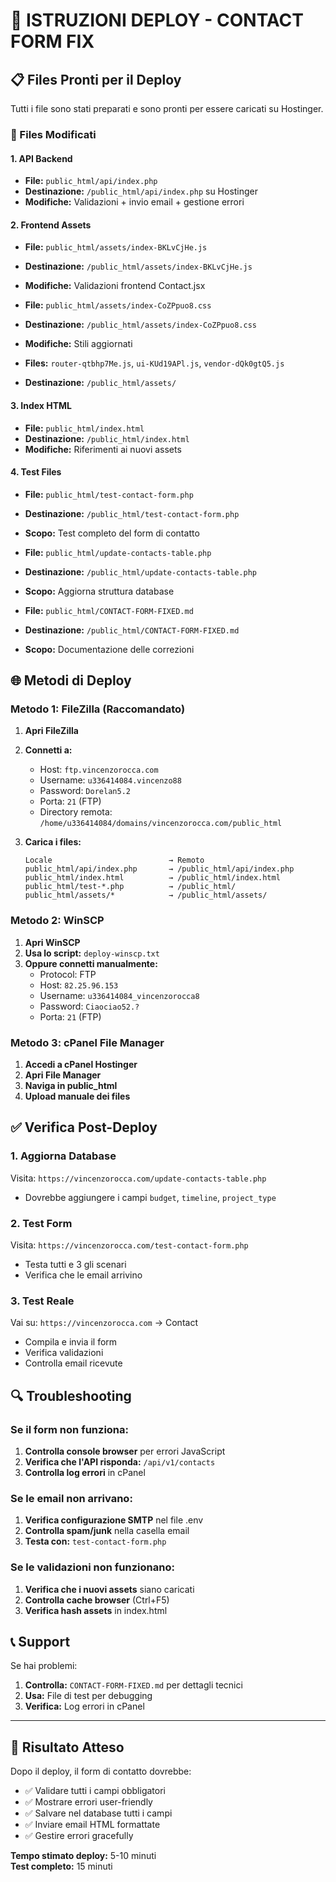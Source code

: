# 🚀 ISTRUZIONI DEPLOY - CONTACT FORM FIX

## 📋 Files Pronti per il Deploy

Tutti i file sono stati preparati e sono pronti per essere caricati su Hostinger.

### 🔧 Files Modificati

#### 1. API Backend
- **File:** `public_html/api/index.php`
- **Destinazione:** `/public_html/api/index.php` su Hostinger
- **Modifiche:** Validazioni + invio email + gestione errori

#### 2. Frontend Assets
- **File:** `public_html/assets/index-BKLvCjHe.js`
- **Destinazione:** `/public_html/assets/index-BKLvCjHe.js`
- **Modifiche:** Validazioni frontend Contact.jsx

- **File:** `public_html/assets/index-CoZPpuo8.css`
- **Destinazione:** `/public_html/assets/index-CoZPpuo8.css`
- **Modifiche:** Stili aggiornati

- **Files:** `router-qtbhp7Me.js`, `ui-KUd19APl.js`, `vendor-dQk0gtQ5.js`
- **Destinazione:** `/public_html/assets/`

#### 3. Index HTML
- **File:** `public_html/index.html`
- **Destinazione:** `/public_html/index.html`
- **Modifiche:** Riferimenti ai nuovi assets

#### 4. Test Files
- **File:** `public_html/test-contact-form.php`
- **Destinazione:** `/public_html/test-contact-form.php`
- **Scopo:** Test completo del form di contatto

- **File:** `public_html/update-contacts-table.php`
- **Destinazione:** `/public_html/update-contacts-table.php`
- **Scopo:** Aggiorna struttura database

- **File:** `public_html/CONTACT-FORM-FIXED.md`
- **Destinazione:** `/public_html/CONTACT-FORM-FIXED.md`
- **Scopo:** Documentazione delle correzioni

## 🌐 Metodi di Deploy

### Metodo 1: FileZilla (Raccomandato)

1. **Apri FileZilla**
2. **Connetti a:**
   - Host: `ftp.vincenzorocca.com`
   - Username: `u336414084.vincenzo88`
   - Password: `Dorelan5.2`
   - Porta: `21` (FTP)
   - Directory remota: `/home/u336414084/domains/vincenzorocca.com/public_html`

3. **Carica i files:**
   ```
   Locale                          → Remoto
   public_html/api/index.php       → /public_html/api/index.php
   public_html/index.html          → /public_html/index.html
   public_html/test-*.php          → /public_html/
   public_html/assets/*            → /public_html/assets/
   ```

### Metodo 2: WinSCP

1. **Apri WinSCP**
2. **Usa lo script:** `deploy-winscp.txt`
3. **Oppure connetti manualmente:**
   - Protocol: FTP
   - Host: `82.25.96.153`
   - Username: `u336414084_vincenzorocca8`
   - Password: `Ciaociao52.?`
   - Porta: `21` (FTP)

### Metodo 3: cPanel File Manager

1. **Accedi a cPanel Hostinger**
2. **Apri File Manager**
3. **Naviga in public_html**
4. **Upload manuale dei files**

## ✅ Verifica Post-Deploy

### 1. Aggiorna Database
Visita: `https://vincenzorocca.com/update-contacts-table.php`
- Dovrebbe aggiungere i campi `budget`, `timeline`, `project_type`

### 2. Test Form
Visita: `https://vincenzorocca.com/test-contact-form.php`
- Testa tutti e 3 gli scenari
- Verifica che le email arrivino

### 3. Test Reale
Vai su: `https://vincenzorocca.com` → Contact
- Compila e invia il form
- Verifica validazioni
- Controlla email ricevute

## 🔍 Troubleshooting

### Se il form non funziona:
1. **Controlla console browser** per errori JavaScript
2. **Verifica che l'API risponda:** `/api/v1/contacts`
3. **Controlla log errori** in cPanel

### Se le email non arrivano:
1. **Verifica configurazione SMTP** nel file .env
2. **Controlla spam/junk** nella casella email
3. **Testa con:** `test-contact-form.php`

### Se le validazioni non funzionano:
1. **Verifica che i nuovi assets** siano caricati
2. **Controlla cache browser** (Ctrl+F5)
3. **Verifica hash assets** in index.html

## 📞 Support

Se hai problemi:
1. **Controlla:** `CONTACT-FORM-FIXED.md` per dettagli tecnici
2. **Usa:** File di test per debugging
3. **Verifica:** Log errori in cPanel

---

## 🎯 Risultato Atteso

Dopo il deploy, il form di contatto dovrebbe:
- ✅ Validare tutti i campi obbligatori
- ✅ Mostrare errori user-friendly
- ✅ Salvare nel database tutti i campi
- ✅ Inviare email HTML formattate
- ✅ Gestire errori gracefully

**Tempo stimato deploy:** 5-10 minuti  
**Test completo:** 15 minuti 